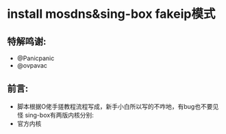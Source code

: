 # install mosdns&sing-box fakeip模式

## 特解鸣谢:
* @Panicpanic
* @ovpavac
## 前言:
* 脚本根据O佬手搓教程流程写成，新手小白所以写的不咋地，有bug也不要见怪
sing-box有两版内核分别:
* 官方内核
